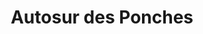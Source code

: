 ---
title: "Autosur des Ponches"
url: /manosque/autosur-des-ponches/
shop: réparation de voitures
---